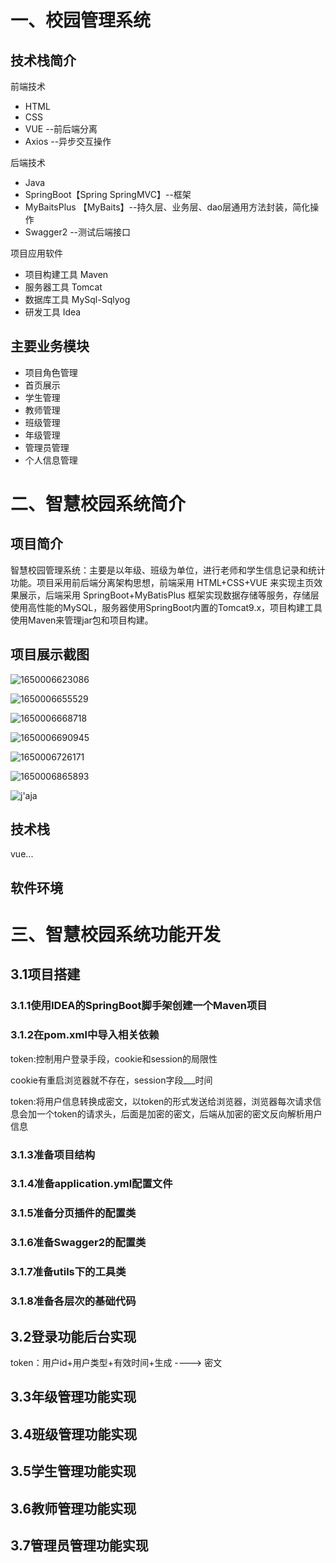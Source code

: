 # 一、校园管理系统

## 技术栈简介

前端技术

- HTML
- CSS
- VUE  --前后端分离
- Axios  --异步交互操作

后端技术

- Java
- SpringBoot【Spring SpringMVC】--框架
- MyBaitsPlus 【MyBaits】--持久层、业务层、dao层通用方法封装，简化操作
- Swagger2  --测试后端接口

项目应用软件

- 项目构建工具  Maven
- 服务器工具  Tomcat
- 数据库工具  MySql-Sqlyog
- 研发工具  Idea

## 主要业务模块

- 项目角色管理
- 首页展示
- 学生管理
- 教师管理
- 班级管理
- 年级管理
- 管理员管理
- 个人信息管理

# 二、智慧校园系统简介

## 项目简介

智慧校园管理系统：主要是以年级、班级为单位，进行老师和学生信息记录和统计功能。项目采用前后端分离架构思想，前端采用 HTML+CSS+VUE 来实现主页效果展示，后端采用 SpringBoot+MyBatisPlus 框架实现数据存储等服务，存储层使用高性能的MySQL，服务器使用SpringBoot内置的Tomcat9.x，项目构建工具使用Maven来管理jar包和项目构建。

## 项目展示截图

![1650006623086](C:\Users\Administrator\AppData\Roaming\Typora\typora-user-images\1650006623086.png)

![1650006655529](C:\Users\Administrator\AppData\Roaming\Typora\typora-user-images\1650006655529.png)

![1650006668718](C:\Users\Administrator\AppData\Roaming\Typora\typora-user-images\1650006668718.png)

![1650006690945](C:\Users\Administrator\AppData\Roaming\Typora\typora-user-images\1650006690945.png)

![1650006726171](C:\Users\Administrator\AppData\Roaming\Typora\typora-user-images\1650006726171.png)

![1650006865893](C:\Users\Administrator\AppData\Roaming\Typora\typora-user-images\1650006865893.png)

![j'aja](C:\Users\Administrator\AppData\Roaming\Typora\typora-user-images\1650006896055.png)

## 技术栈

vue...

## 软件环境

# 三、智慧校园系统功能开发

## 3.1项目搭建

### 3.1.1使用IDEA的SpringBoot脚手架创建一个Maven项目

### 3.1.2在pom.xml中导入相关依赖

token:控制用户登录手段，cookie和session的局限性

cookie有重启浏览器就不存在，session字段___时间

token:将用户信息转换成密文，以token的形式发送给浏览器，浏览器每次请求信息会加一个token的请求头，后面是加密的密文，后端从加密的密文反向解析用户信息

### 3.1.3准备项目结构

### 3.1.4准备application.yml配置文件

### 3.1.5准备分页插件的配置类

### 3.1.6准备Swagger2的配置类

### 3.1.7准备utils下的工具类

### 3.1.8准备各层次的基础代码

## 3.2登录功能后台实现

token：用户id+用户类型+有效时间+生成 ----> 密文

## 3.3年级管理功能实现

## 3.4班级管理功能实现

## 3.5学生管理功能实现

## 3.6教师管理功能实现

## 3.7管理员管理功能实现

## 
